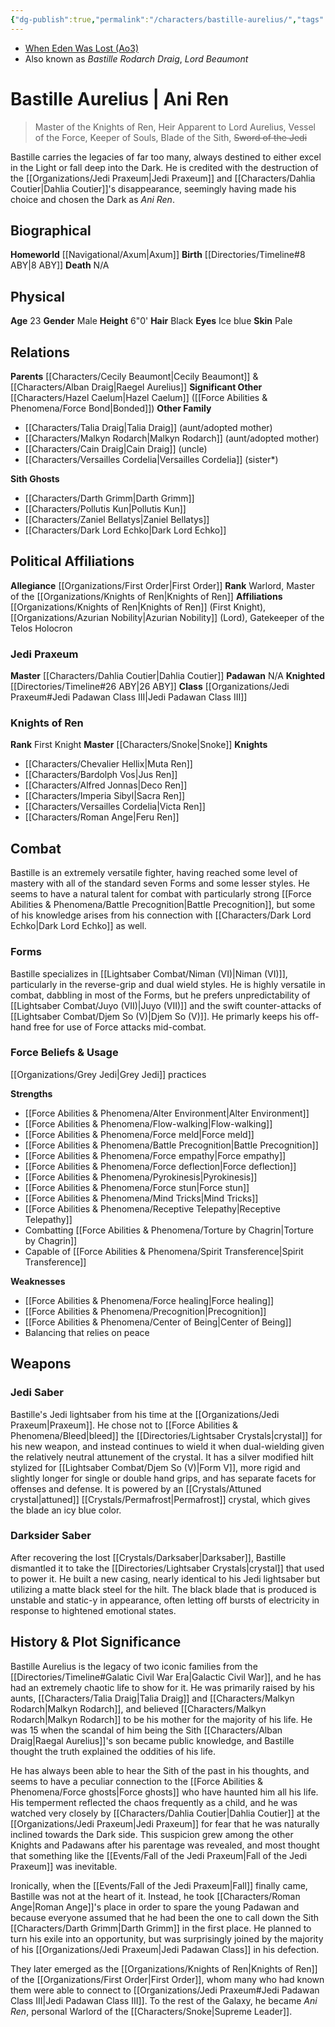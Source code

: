 ```yaml
---
{"dg-publish":true,"permalink":"/characters/bastille-aurelius/","tags":["forcesensitive","fallenjedi","firstorder","knightsofren","azuriannobility","jedipraxeum","jediknight","formv","formvi","formvii"]}
---
```


- [When Eden Was Lost (Ao3)](https://archiveofourown.org/works/19334440/chapters/45992584)
- Also known as *Bastille Rodarch Draig*, *Lord Beaumont*

# Bastille Aurelius | Ani Ren
>Master of the Knights of Ren, Heir Apparent to Lord Aurelius, Vessel of the Force, Keeper of Souls, Blade of the Sith, ~~Sword of the Jedi~~

Bastille carries the legacies of far too many, always destined to either excel in the Light or fall deep into the Dark. He is credited with the destruction of the [[Organizations/Jedi Praxeum\|Jedi Praxeum]] and [[Characters/Dahlia Coutier\|Dahlia Coutier]]'s disappearance, seemingly having made his choice and chosen the Dark as *Ani Ren*. 

## Biographical

**Homeworld** [[Navigational/Axum\|Axum]]
**Birth** [[Directories/Timeline#8 ABY\|8 ABY]]
**Death** N/A

## Physical

**Age** 23
**Gender** Male
**Height** 6"0'
**Hair** Black
**Eyes** Ice blue
**Skin** Pale

## Relations

**Parents** [[Characters/Cecily Beaumont\|Cecily Beaumont]] & [[Characters/Alban Draig\|Raegel Aurelius]]
**Significant Other** [[Characters/Hazel Caelum\|Hazel Caelum]] ([[Force Abilities & Phenomena/Force Bond\|Bonded]])
**Other Family** 
- [[Characters/Talia Draig\|Talia Draig]] (aunt/adopted mother)
- [[Characters/Malkyn Rodarch\|Malkyn Rodarch]] (aunt/adopted mother)
- [[Characters/Cain Draig\|Cain Draig]] (uncle)
- [[Characters/Versailles Cordelia\|Versailles Cordelia]] (sister*)

**Sith Ghosts**
- [[Characters/Darth Grimm\|Darth Grimm]]
- [[Characters/Pollutis Kun\|Pollutis Kun]]
- [[Characters/Zaniel Bellatys\|Zaniel Bellatys]]
- [[Characters/Dark Lord Echko\|Dark Lord Echko]]

## Political Affiliations

**Allegiance**  [[Organizations/First Order\|First Order]] 
**Rank**  Warlord, Master of the [[Organizations/Knights of Ren\|Knights of Ren]]
**Affiliations** [[Organizations/Knights of Ren\|Knights of Ren]] (First Knight), [[Organizations/Azurian Nobility\|Azurian Nobility]] (Lord), Gatekeeper of the Telos Holocron

### Jedi Praxeum

**Master** [[Characters/Dahlia Coutier\|Dahlia Coutier]]
**Padawan** N/A
**Knighted** [[Directories/Timeline#26 ABY\|26 ABY]]
**Class** [[Organizations/Jedi Praxeum#Jedi Padawan Class III\|Jedi Padawan Class III]]

### Knights of Ren

**Rank** First Knight
**Master** [[Characters/Snoke\|Snoke]]
**Knights**
- [[Characters/Chevalier Hellix\|Muta Ren]]
- [[Characters/Bardolph Vos\|Jus Ren]]
- [[Characters/Alfred Jonnas\|Deco Ren]]
- [[Characters/Imperia Sibyl\|Sacra Ren]]
- [[Characters/Versailles Cordelia\|Victa Ren]]
- [[Characters/Roman Ange\|Feru Ren]]

## Combat
Bastille is an extremely versatile fighter, having reached some level of mastery with all of the standard seven Forms and some lesser styles. He seems to have a natural talent for combat with particularly strong [[Force Abilities & Phenomena/Battle Precognition\|Battle Precognition]], but some of his knowledge arises from his connection with [[Characters/Dark Lord Echko\|Dark Lord Echko]] as well. 

### Forms

Bastille specializes in [[Lightsaber Combat/Niman (VI)\|Niman (VI)]], particularly in the reverse-grip and dual wield styles. He is highly versatile in combat, dabbling in most of the Forms, but he prefers unpredictability of [[Lightsaber Combat/Juyo (VII)\|Juyo (VII)]] and the swift counter-attacks of [[Lightsaber Combat/Djem So (V)\|Djem So (V)]]. He primarly keeps his off-hand free for use of Force attacks mid-combat. 

### Force Beliefs & Usage

[[Organizations/Grey Jedi\|Grey Jedi]] practices

**Strengths**
- [[Force Abilities & Phenomena/Alter Environment\|Alter Environment]]
- [[Force Abilities & Phenomena/Flow-walking\|Flow-walking]]
- [[Force Abilities & Phenomena/Force meld\|Force meld]]
- [[Force Abilities & Phenomena/Battle Precognition\|Battle Precognition]]
- [[Force Abilities & Phenomena/Force empathy\|Force empathy]]
- [[Force Abilities & Phenomena/Force deflection\|Force deflection]]
- [[Force Abilities & Phenomena/Pyrokinesis\|Pyrokinesis]]
- [[Force Abilities & Phenomena/Force stun\|Force stun]]
- [[Force Abilities & Phenomena/Mind Tricks\|Mind Tricks]]
- [[Force Abilities & Phenomena/Receptive Telepathy\|Receptive Telepathy]]
- Combatting [[Force Abilities & Phenomena/Torture by Chagrin\|Torture by Chagrin]]
- Capable of [[Force Abilities & Phenomena/Spirit Transference\|Spirit Transference]]

**Weaknesses**
- [[Force Abilities & Phenomena/Force healing\|Force healing]]
- [[Force Abilities & Phenomena/Precognition\|Precognition]]
- [[Force Abilities & Phenomena/Center of Being\|Center of Being]]
- Balancing that relies on peace

## Weapons

### Jedi Saber

Bastille's Jedi lightsaber from his time at the [[Organizations/Jedi Praxeum\|Praxeum]]. He chose not to [[Force Abilities & Phenomena/Bleed\|bleed]] the [[Directories/Lightsaber Crystals\|crystal]] for his new weapon, and instead continues to wield it when dual-wielding given the relatively neutral attunement of the crystal. It has a silver modified hilt stylized for [[Lightsaber Combat/Djem So (V)\|Form V]], more rigid and slightly longer for single or double hand grips, and has separate facets for offenses and defense. It is powered by an [[Crystals/Attuned crystal\|attuned]] [[Crystals/Permafrost\|Permafrost]] crystal, which gives the blade an icy blue color.

### Darksider Saber

After recovering the lost [[Crystals/Darksaber\|Darksaber]], Bastille dismantled it to take the [[Directories/Lightsaber Crystals\|crystal]] that used to power it. He built a new casing, nearly identical to his Jedi lightsaber but utilizing a matte black steel for the hilt. The black blade that is produced is unstable and static-y in appearance, often letting off bursts of electricity in response to hightened emotional states. 

## History & Plot Significance

Bastille Aurelius is the legacy of two iconic families from the [[Directories/Timeline#Galatic Civil War Era\|Galactic Civil War]], and he has had an extremely chaotic life to show for it. He was primarily raised by his aunts, [[Characters/Talia Draig\|Talia Draig]] and [[Characters/Malkyn Rodarch\|Malkyn Rodarch]], and believed [[Characters/Malkyn Rodarch\|Malkyn Rodarch]] to be his mother for the majority of his life. He was 15 when the scandal of him being the Sith [[Characters/Alban Draig\|Raegal Aurelius]]'s son became public knowledge, and Bastille thought the truth explained the oddities of his life.

He has always been able to hear the Sith of the past in his thoughts, and seems to have a peculiar connection to the [[Force Abilities & Phenomena/Force ghosts\|Force ghosts]] who have haunted him all his life. His temperment reflected the chaos frequently as a child, and he was watched very closely by [[Characters/Dahlia Coutier\|Dahlia Coutier]] at the [[Organizations/Jedi Praxeum\|Jedi Praxeum]] for fear that he was naturally inclined towards the Dark side. This suspicion grew among the other Knights and Padawans after his parentage was revealed, and most thought that something like the [[Events/Fall of the Jedi Praxeum\|Fall of the Jedi Praxeum]] was inevitable. 

Ironically, when the [[Events/Fall of the Jedi Praxeum\|Fall]] finally came, Bastille was not at the heart of it. Instead, he took [[Characters/Roman Ange\|Roman Ange]]'s place in order to spare the young Padawan and because everyone assumed that he had been the one to call down the Sith [[Characters/Darth Grimm\|Darth Grimm]] in the first place. He planned to turn his exile into an opportunity, but was surprisingly joined by the majority of his [[Organizations/Jedi Praxeum\|Jedi Padawan Class]] in his defection. 

They later emerged as the [[Organizations/Knights of Ren\|Knights of Ren]] of the [[Organizations/First Order\|First Order]], whom many who had known them were able to connect to [[Organizations/Jedi Praxeum#Jedi Padawan Class III\|Jedi Padawan Class III]]. To the rest of the Galaxy, he became *Ani Ren*, personal Warlord of the [[Characters/Snoke\|Supreme Leader]].